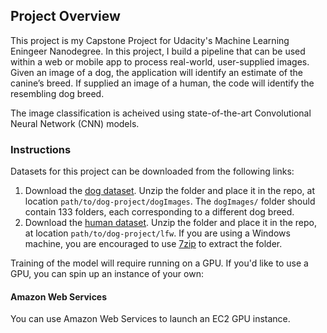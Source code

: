

## Project Overview

This project is my Capstone Project for Udacity's Machine Learning Eningeer Nanodegree. 
In this project, I build a pipeline that can be used within a web or mobile app to process real-world, user-supplied images.  Given an image of a dog, the application will identify an estimate of the canine’s breed.  If supplied an image of a human, the code will identify the resembling dog breed.  

The image classification is acheived using state-of-the-art Convolutional Neural Network (CNN) models.

### Instructions
Datasets for this project can be downloaded from the following links:
1. Download the [dog dataset](https://s3-us-west-1.amazonaws.com/udacity-aind/dog-project/dogImages.zip).  Unzip the folder and place it in the repo, at location `path/to/dog-project/dogImages`.  The `dogImages/` folder should contain 133 folders, each corresponding to a different dog breed.
2. Download the [human dataset](http://vis-www.cs.umass.edu/lfw/lfw.tgz).  Unzip the folder and place it in the repo, at location `path/to/dog-project/lfw`.  If you are using a Windows machine, you are encouraged to use [7zip](http://www.7-zip.org/) to extract the folder. 



Training of the model will require running on a GPU.  If you'd like to use a GPU, you can spin up an instance of your own:

#### Amazon Web Services

You can use Amazon Web Services to launch an EC2 GPU instance.


